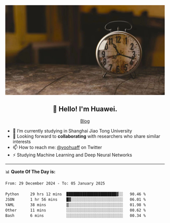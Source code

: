 <div align="center">
  <a href="https://github.com/JHW5981">
    <img src="./assets/background.jpg">
  </a>
</div>

<h2 align="center">👋 Hello! I'm Huawei.</h2>
<p align="center">
  <a href="https://blog.csdn.net/Edward__J?spm=1000.2115.3001.5343">Blog</a>
</p>


- 🔭 I’m currently studying in Shanghai Jiao Tong University
- 💬 Looking forward to **collaborating** with researchers who share similar interests
- 📫 How to reach me: [@yoohuaff](https://twitter.com/yoohuaff) on Twitter
- ⚡ Studying Machine Learning and Deep Neural Networks

-------
📊 **Quote Of The Day is:**
<!--START_SECTION:waka-->

```txt
From: 29 December 2024 - To: 05 January 2025

Python     29 hrs 12 mins  ██████████████████████▓░░   90.46 %
JSON       1 hr 56 mins    █▓░░░░░░░░░░░░░░░░░░░░░░░   06.01 %
YAML       38 mins         ▒░░░░░░░░░░░░░░░░░░░░░░░░   01.98 %
Other      11 mins         ░░░░░░░░░░░░░░░░░░░░░░░░░   00.62 %
Bash       6 mins          ░░░░░░░░░░░░░░░░░░░░░░░░░   00.34 %
```

<!--END_SECTION:waka-->
